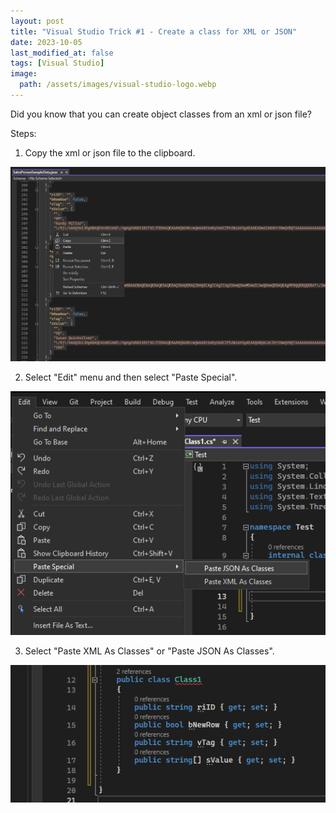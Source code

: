 ```yaml
---
layout: post
title: "Visual Studio Trick #1 - Create a class for XML or JSON"
date: 2023-10-05
last_modified_at: false
tags: [Visual Studio]
image:
  path: /assets/images/visual-studio-logo.webp
---
```


Did you know that you can create object classes from an xml or json file?

Steps:

1. Copy the xml or json file to the clipboard.

![Copy to clipboard](/assets/2023/10/05/CopyToClipboard.png)

2. Select "Edit" menu and then select "Paste Special".

![Paste special](/assets/2023/10/05/PasteSpecial.png)

3. Select "Paste XML As Classes" or "Paste JSON As Classes".

![Result](/assets/2023/10/05/Result.png)